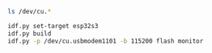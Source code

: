 ```sh
ls /dev/cu.*
```

```sh
idf.py set-target esp32s3
idf.py build
idf.py -p /dev/cu.usbmodem1101 -b 115200 flash monitor
```

